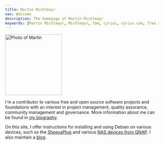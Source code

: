 ```yaml
---
title: Martin Michlmayr
nav: Welcome
description: The homepage of Martin Michlmayr
keywords: [Martin Michlmayr, Michlmayr, tbm, cyrius, cyrius.com, free software]
---
```


<div class="right">
<img src = "images/tbm-2022-cebu.jpg" alt = "Photo of Martin" width="186" height="200" />
</div>

I'm a contributor to various free and open source software projects and
foundations with an interest in project management, quality assurance,
community management and governance.  More information about me can be
found in [my biography](bio/).

On this site, I offer instructions for installing and using Debian on
various devices, such as the [SheevaPlug](debian/kirkwood/sheevaplug/) and
various [NAS devices from QNAP](debian/kirkwood/qnap/).  I also maintain a
[blog](blog).

